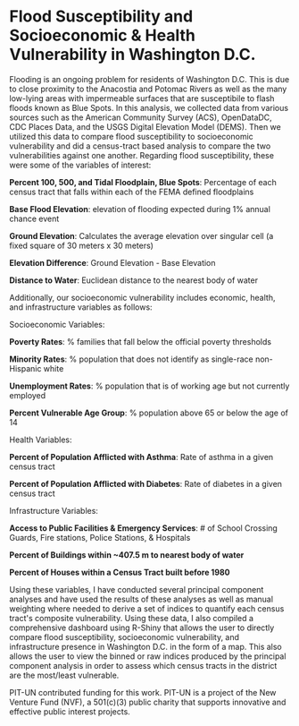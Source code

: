 # Flood Susceptibility and Socioeconomic & Health Vulnerability in Washington D.C.

Flooding is an ongoing problem for residents of Washington D.C. This is due to close proximity to the Anacostia and Potomac Rivers as well as the many low-lying areas with impermeable surfaces that are susceptibile to flash floods known as Blue Spots. In this analysis, we collected data from various sources such as the American Community Survey (ACS), OpenDataDC, CDC Places Data, and the USGS Digital Elevation Model (DEMS). Then we utilized this data to compare flood susceptibility to socioeconomic vulnerability and did a census-tract based analysis to compare the two vulnerabilities against one another. Regarding flood susceptibility, these were some of the variables of interest:


**Percent 100, 500, and Tidal Floodplain, Blue Spots**: Percentage of each census tract that falls within each of the FEMA defined floodplains

**Base Flood Elevation**: elevation of flooding expected during 1% annual chance event 

**Ground Elevation**: Calculates the average elevation over singular cell (a fixed square of 30 meters x 30 meters)

**Elevation Difference**: Ground Elevation - Base Elevation

**Distance to Water**: Euclidean distance to the nearest body of water


Additionally, our socioeconomic vulnerability includes economic, health, and infrastructure variables as follows:


Socioeconomic Variables:

**Poverty Rates**: % families that fall below the official poverty thresholds

**Minority Rates**: % population that does not identify as single-race non-Hispanic white

**Unemployment Rates**: % population that is of working age but not currently employed

**Percent Vulnerable Age Group**: % population above 65 or below the age of 14


Health Variables:

**Percent of Population Afflicted with Asthma**: Rate of asthma in a given census tract

**Percent of Population Afflicted with Diabetes**: Rate of diabetes in a given census tract


Infrastructure Variables:

**Access to Public Facilities & Emergency Services**: # of School Crossing Guards, Fire stations, Police Stations, & Hospitals

**Percent of Buildings within ~407.5 m to nearest body of water**

**Percent of Houses within a Census Tract built before 1980**


Using these variables, I have conducted several principal component analyses and have used the results of these analyses as well as manual weighting where needed to derive a set of indices to quantify each census tract's composite vulnerability. Using these data, I also compiled a comprehensive dashboard using R-Shiny that allows the user to directly compare flood susceptibility, socioeconomic vulnerability, and infrastructure presence in Washington D.C. in the form of a map. This also allows the user to view the binned or raw indices produced by the principal component analysis in order to assess which census tracts in the district are the most/least vulnerable.

PIT-UN contributed funding for this work. PIT-UN is a project of the New Venture Fund (NVF), a 501(c)(3) public charity that supports innovative and effective public interest projects.

